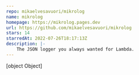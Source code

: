 ```yaml
---
repo: mikaelvesavuori/mikrolog
name: mikrolog
homepage: https://mikrolog.pages.dev
url: https://github.com/mikaelvesavuori/mikrolog
stars: 14
starredAt: 2022-07-26T18:17:13Z
description: |-
    The JSON logger you always wanted for Lambda.
---
```


[object Object]
